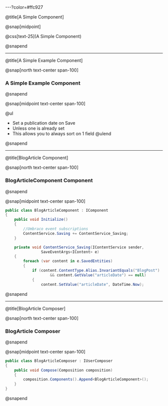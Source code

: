 ---?color=#ffc927

@title[A Simple Component]

@snap[midpoint]

@css[text-25](A Simple Component)

@snapend

---

@title[A Simple Example Component]

@snap[north text-center span-100]

### A Simple Example Component

@snapend

@snap[midpoint text-center span-100]

@ul
- Set a publication date on Save
- Unless one is already set
- This allows you to always sort on 1 field
@ulend

@snapend



---
@title[BlogArticle Component]

@snap[north text-center span-100]

### BlogArticleComponent Component

@snapend

@snap[midpoint text-center span-100]

```csharp
public class BlogArticleComponent : IComponent
{
    public void Initialize()
    {
        //Umbraco event subscriptions
        ContentService.Saving += ContentService_Saving;
    }

    private void ContentService_Saving(IContentService sender, 
                SaveEventArgs<IContent> e)
    {
        foreach (var content in e.SavedEntities)
        {
            if (content.ContentType.Alias.InvariantEquals("BlogPost") 
                    && content.GetValue("articleDate") == null)
            {
                content.SetValue("articleDate", DateTime.Now);


```
@snapend


---
@title[BlogArticle Composer]

@snap[north text-center span-100]

### BlogArticle Composer

@snapend

@snap[midpoint text-center span-100]

```csharp
public class BlogArticleComposer : IUserComposer
{
    public void Compose(Composition composition)
    {
        composition.Components().Append<BlogArticleComponent>();
    }
}
```
@snapend
